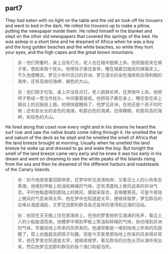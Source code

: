 ## part7

They had eaten with no light on the table and the old an took off his trousers and went to bed in the dark. He rolled his trousers up to make a pillow, putting the newspaper inside them. He rolled himself in the blanket and slept on the other old newspapers that covered the springs of the bed. He was asleep in a short time and he dreamed of Africa when he was a boy and the long golden beaches and the white beaches, so white they hurt your eyes, and the high capes and the great brown mountains.
> 余：他们用餐时，桌上没有灯光，老人也在暗中脱裤上床。他把报纸夹在裤子里，卷起来做个枕头。他用毯子裹住身体，睡在铺着旧报纸的弹簧床上。不久他便睡去，梦见少年时去过的非洲，梦见漫长的金色海岸和白得刺眼的海岸，还有高耸的海岬、褐色的大山。

> 张：他们刚才吃饭，桌上并没有点灯。老人脱掉长袴，在黑暗中上床。他把袴子卷成一卷当作枕头，中间塞着报纸。他把毯子裹在身上，睡在垫在床上钢丝上的旧报纸上面。他很快就睡熟了，他梦见非洲，在他还是个孩子的时候；还有些长长的金色的海滩，和那白色的海滩，白得耀眼，和那崇高的海岬，和棕色的大山。

He lived along that coast now every night and in his dreams he heard the surf roar and saw the native boats come riding through it. He smelled the tar and oakum of the deck as he slept and he smelled the smell of Africa that the land breeze brought at morning. Usually when he smelled the land breeze he woke up and dressed to go and wake the boy. But tonight the smell of the land breeze came very early and he knew it was too early in his dream and went on dreaming to see the white peaks of the Islands rising from the sea and then he dreamed of the different harbors and roadsteads of the Canary Islands.
> 余：如今他夜夜重回那岸旁，在梦中听见波涛拍岸，又看见土人的小舟来去乘潮。他嗅到甲板上柏油和麻绳的气味，还有清晨陆上微风送来的非洲气息。平时他每逢嗅到那陆上的微风，便起来穿衣，去唤醒男孩。可是今夜陆上微风的气息来得太早，他在梦中也知道是太早，便继续做梦，梦见群岛的白峰从海底涌起，又梦见加那利群岛各式各样的港湾和近海的泊站。

> 张：他现在天天晚上住在那海岸上，在他的梦里他听见海涛的吼声，看见土人的小船破浪而来。他睡梦中嗅到甲板上焦油和碎绳的气味，他也嗅到非洲的气味，早晨陆地上吹来的风带来的。他通常都是一嗅到陆地上吹来的风就醒了，穿上衣服就去把孩子叫醒。但是今天夜里那陆地上吹来的风来得非常早，他在梦里也知道是太早，就继续做梦，看见群岛的白色尖顶从海中突出来，然后他梦见加那利群岛的各个海口和碇泊所。




